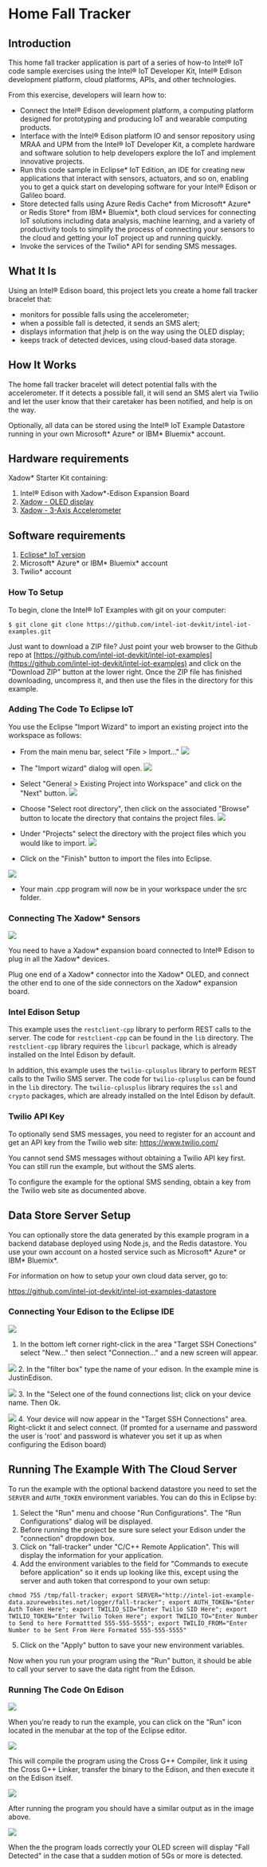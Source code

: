# Home Fall Tracker

## Introduction

This home fall tracker application is part of a series of how-to Intel® IoT code sample exercises using the Intel® IoT Developer Kit, Intel® Edison development platform, cloud platforms, APIs, and other technologies.

From this exercise, developers will learn how to:
- Connect the Intel® Edison development platform, a computing platform designed for prototyping and producing IoT and wearable computing products.
- Interface with the Intel® Edison platform IO and sensor repository using MRAA and UPM from the Intel® IoT Developer Kit, a complete hardware and software solution to help developers explore the IoT and implement innovative projects.
- Run this code sample in Eclipse* IoT Edition, an IDE for creating new applications that interact with sensors, actuators, and so on, enabling you to get a quick start on developing software for your Intel® Edison or Galileo board.
- Store detected falls using Azure Redis Cache* from Microsoft* Azure* or Redis Store* from IBM* Bluemix*, both cloud services for connecting IoT solutions including data analysis, machine learning, and a variety of productivity tools to simplify the process of connecting your sensors to the cloud and getting your IoT project up and running quickly.
- Invoke the services of the Twilio* API for sending SMS messages.

## What It Is

Using an Intel® Edison board, this project lets you create a home fall tracker bracelet that:
- monitors for possible falls using the accelerometer;
- when a possible fall is detected, it sends an SMS alert;
- displays information that jhelp is on the way using the OLED display;
- keeps track of detected devices, using cloud-based data storage.

## How It Works

The home fall tracker bracelet will detect potential falls with the accelerometer. If it detects a possible fall, it will send an SMS alert via Twilio and let the user know that their caretaker has been notified, and help is on the way.

Optionally, all data can be stored using the Intel® IoT Example Datastore running in your own Microsoft* Azure* or IBM* Bluemix* account.

## Hardware requirements

Xadow* Starter Kit containing:

1. Intel® Edison with Xadow*-Edison Expansion Board
2. [Xadow - OLED display](http://iotdk.intel.com/docs/master/upm/node/classes/ssd1308.html)
2. [Xadow - 3-Axis Accelerometer](http://iotdk.intel.com/docs/master/upm/node/classes/adxl345.html)

## Software requirements

1. [Eclipse* IoT version](https://software.intel.com/en-us/eclipse-getting-started-guide)
2. Microsoft* Azure* or IBM* Bluemix* account
3. Twilio* account

### How To Setup

To begin, clone the Intel® IoT Examples with git on your computer:

    $ git clone git clone https://github.com/intel-iot-devkit/intel-iot-examples.git

Just want to download a ZIP file? Just point your web browser to the Github repo at [https://github.com/intel-iot-devkit/intel-iot-examples](https://github.com/intel-iot-devkit/intel-iot-examples)
and click on the "Download ZIP" button at the lower right. Once the ZIP file has finished downloading, uncompress it, and then use the files in the directory for this example.

### Adding The Code To Eclipse IoT

You use the Eclipse "Import Wizard" to import an existing project into the workspace as follows:

- From the main menu bar, select "File > Import..."
![](./../../../images/cpp/cpp-eclipse-menu.png)

- The "Import wizard" dialog will open.
![](./../../../images/cpp/cpp-eclipse-menu-select-epiw.png)

- Select "General > Existing Project into Workspace" and click on the "Next" button.
![](./../../../images/cpp/cpp-eclipse-menue-epiw-rootdir.png)

- Choose "Select root directory", then click on the associated "Browse" button to locate the directory that contains the project files.
![](./../../../images/cpp/cpp-eclipse-menu-select-rootdir.png)

- Under "Projects" select the directory with the project files which you would like to import.
![](./../../../images/cpp/cpp-eclipse-menue-epiw-rootdir.png)
- Click on the "Finish" button to import the files into Eclipse.

![](./../../../images/cpp/cpp-eclipse-menu-src-loc.png)
- Your main .cpp program will now be in your workspace under the src folder.

### Connecting The Xadow* Sensors

![](./../../../images/js/ble-scan.jpg)

You need to have a Xadow* expansion board connected to Intel® Edison to plug in all the Xadow* devices.

Plug one end of a Xadow* connector into the Xadow* OLED, and connect the other end to one of the side connectors on the Xadow* expansion board.

### Intel Edison Setup

This example uses the `restclient-cpp` library to perform REST calls to the server. The code for `restclient-cpp` can be found in the `lib` directory. The `restclient-cpp` library requires the `libcurl` package, which is already installed on the Intel Edison by default.

In addition, this example uses the `twilio-cplusplus` library to perform REST calls to the Twilio SMS server. The code for `twilio-cplusplus` can be found in the `lib` directory. The `twilio-cplusplus` library requires the `ssl` and `crypto` packages, which are already installed on the Intel Edison by default.

### Twilio API Key

To optionally send SMS messages, you need to register for an account and get an API key from the Twilio web site: https://www.twilio.com/

You cannot send SMS messages without obtaining a Twilio API key first. You can still run the example, but without the SMS alerts.

To configure the example for the optional SMS sending, obtain a key from the Twilio web site as documented above.

## Data Store Server Setup

You can optionally store the data generated by this example program in a backend database deployed using Node.js, and the Redis datastore. You use your own account on a hosted service such as Microsoft* Azure* or IBM* Bluemix*.

For information on how to setup your own cloud data server, go to:

https://github.com/intel-iot-devkit/intel-iot-examples-datastore

### Connecting Your Edison to the Eclipse IDE

![](./../../../images/cpp/cpp-connection-eclipse-ide-win.png)
1. In the bottom left corner right-click in the area "Target SSH Conections" select "New..." then select "Connection..." and a new screen will appear.

![](./../../../images/cpp/cpp-connection-eclipse-ide-win2.png)
2. In the "filter box" type the name of your edison. In the example mine is JustinEdison.

![](./../../../images/cpp/cpp-connection-eclipse-ide-win3.png)
3. In the "Select one of the found connections list; click on your device name. Then Ok.

![](./../../../images/cpp/cpp-connection-eclipse-ide-win4.png)
4. Your device will now appear in the "Target SSH Connections" area. Right-clickt it and select connect.
(If promted for a username and password the user is 'root' and password is whatever you set it up as when configuring the Edison board)

## Running The Example With The Cloud Server

To run the example with the optional backend datastore you need to set the `SERVER` and `AUTH_TOKEN` environment variables. You can do this in Eclipse by:

1. Select the "Run" menu and choose "Run Configurations". The "Run Configurations" dialog will be displayed.
2. Before running the project be sure sure select your Edison under the "connection" dropdown box.
3. Click on "fall-tracker" under "C/C++ Remote Application". This will display the information for your application.
4. Add the environment variables to the field for "Commands to execute before application" so it ends up looking like this, except using the server and auth token that correspond to your own setup:

```
chmod 755 /tmp/fall-tracker; export SERVER="http://intel-iot-example-data.azurewebsites.net/logger/fall-tracker"; export AUTH_TOKEN="Enter Auth Token Here"; export TWILIO_SID="Enter Twilio SID Here"; export TWILIO_TOKEN="Enter Twilio Token Here"; export TWILIO_TO="Enter Number to Send to here Formattted 555-555-5555"; export TWILIO_FROM="Enter Number to be Sent From Here Formated 555-555-5555"
```

5. Click on the "Apply" button to save your new environment variables.

Now when you run your program using the "Run" button, it should be able to call your server to save the data right from the Edison.

### Running The Code On Edison

![](./../../../images/cpp/cpp-run-eclipse.png)

When you're ready to run the example, you can click on the "Run" icon located in the menubar at the top of the Eclipse editor.

![](./../../../images/cpp/cpp-run-eclipse-successful-build.png)

This will compile the program using the Cross G++ Compiler, link it using the Cross G++ Linker, transfer the binary to the Edison, and then execute it on the Edison itself.

![](./../../../images/cpp/cpp-run-eclipse-successful-output.png)

After running the program you should have a similar output as in the image above.

![](./../../../images/cpp/fall-detect-oled.jpg)

When the the program loads correctly your OLED screen will display "Fall Detected" in the case that a sudden motion of 5Gs or more is detected.
